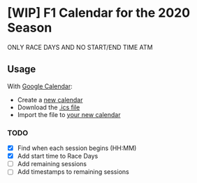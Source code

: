# [WIP] F1 Calendar for the 2020 Season

ONLY RACE DAYS AND NO START/END TIME ATM

## Usage

With [Google Calendar](https://calendar.google.com):

- Create a [new calendar](https://calendar.google.com/calendar/r/settings/createcalendar)
- Download the [.ics file](https://github.com/ibLeDy/2020-calendar-f1/releases/latest)
- Import the file to [your new calendar](https://calendar.google.com/calendar/r/settings/export)

### TODO

- [x] Find when each session begins (HH:MM)
- [x] Add start time to Race Days
- [ ] Add remaining sessions
- [ ] Add timestamps to remaining sessions
